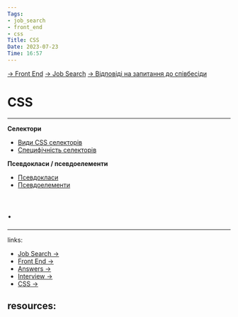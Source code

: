 ```yaml
---
Tags:
- job_search
- front_end
- css
Title: CSS
Date: 2023-07-23
Time: 16:57
---
```

[→ Front End](../../../../%E2%86%92%20Front%20End.md) [→ Job Search](../../../%E2%86%92%20Job%20Search.md) [→ Відповіді на запитання до співбесіди](../../%E2%86%92%20%D0%92%D1%96%D0%B4%D0%BF%D0%BE%D0%B2%D1%96%D0%B4%D1%96%20%D0%BD%D0%B0%20%D0%B7%D0%B0%D0%BF%D0%B8%D1%82%D0%B0%D0%BD%D0%BD%D1%8F%20%D0%B4%D0%BE%20%D1%81%D0%BF%D1%96%D0%B2%D0%B1%D0%B5%D1%81%D1%96%D0%B4%D0%B8.md)

# CSS
---

**Селектори**
- [Види CSS селекторів](%D0%92%D0%B8%D0%B4%D0%B8%20CSS%20%D1%81%D0%B5%D0%BB%D0%B5%D0%BA%D1%82%D0%BE%D1%80%D1%96%D0%B2.md)
- [Специфічність селекторів](%D0%A1%D0%BF%D0%B5%D1%86%D0%B8%D1%84%D1%96%D1%87%D0%BD%D1%96%D1%81%D1%82%D1%8C%20%D1%81%D0%B5%D0%BB%D0%B5%D0%BA%D1%82%D0%BE%D1%80%D1%96%D0%B2.md)

**Псевдокласи / псевдоелементи**
- [Псевдокласи](%D0%9F%D1%81%D0%B5%D0%B2%D0%B4%D0%BE%D0%BA%D0%BB%D0%B0%D1%81%D0%B8.md)
- [Псевдоелементи](%D0%9F%D1%81%D0%B5%D0%B2%D0%B4%D0%BE%D0%B5%D0%BB%D0%B5%D0%BC%D0%B5%D0%BD%D1%82%D0%B8.md)

# .
---
links:
- [Job Search →](../../../../../links%20%E2%86%92/Job%20Search%20%E2%86%92.md)
- [Front End →](../../../../../links%20%E2%86%92/Front%20End%20%E2%86%92.md)
- [Answers →](../../../../../links%20%E2%86%92/Answers%20%E2%86%92.md)
- [Interview →](../../../../../links%20%E2%86%92/Interview%20%E2%86%92.md)
- [CSS →](../../../../../links%20%E2%86%92/CSS%20%E2%86%92.md)

resources:
- 